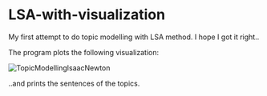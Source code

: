 # LSA-with-visualization

My first attempt to do topic modelling with LSA method. I hope I got it right..

The program plots the following visualization:

![TopicModellingIsaacNewton](https://user-images.githubusercontent.com/61118857/184498115-5acb4403-0d86-42f0-a7cc-b478d2aad507.png)

..and prints the sentences of the topics.
